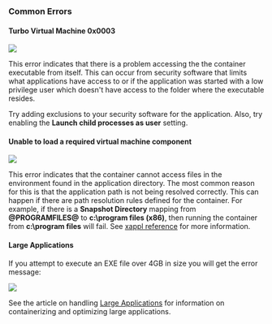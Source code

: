 ### Common Errors

#### Turbo Virtual Machine 0x0003

![](/docs/studio/working_with_turbo_studio/errors1.png)

This error indicates that there is a problem accessing the the container executable from itself. This can occur from security software that limits what applications have access to or if the application was started with a low privilege user which doesn't have access to the folder where the executable resides.

Try adding exclusions to your security software for the application. Also, try enabling the **Launch child processes as user** setting.

#### Unable to load a required virtual machine component

![](/docs/studio/working_with_turbo_studio/errors2.png)

This error indicates that the container cannot access files in the environment found in the application directory. The most common reason for this is that the application path is not being resolved correctly. This can happen if there are path resolution rules defined for the container. For example, if there is a **Snapshot Directory** mapping from **@PROGRAMFILES@** to **c:\program files (x86)**, then running the container from **c:\program files** will fail. See [xappl reference](/docs/reference/xappl-configuration) for more information.

#### Large Applications

If you attempt to execute an EXE file over 4GB in size you will get the error message:

![](/docs/studio/working_with_turbo_studio/4gbexe1.png)

See the article on handling [Large Applications](/docs/studio/advanced-topics#large-applications) for information on containerizing and optimizing large applications.

